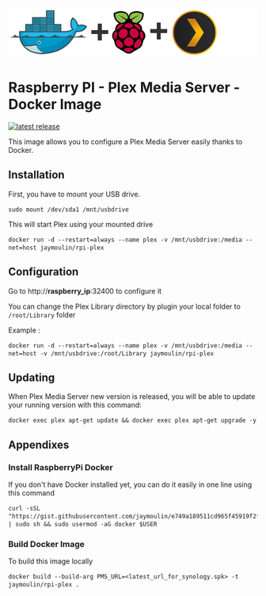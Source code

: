 ![logo](logo.png)

Raspberry PI - Plex Media Server - Docker Image
===

[![latest release](https://img.shields.io/github/release/jaymoulin/docker-rpi-plex.svg "latest release")](http://github.com/jaymoulin/docker-rpi-plex/releases)


This image allows you to configure a Plex Media Server easily thanks to Docker.

Installation
---

First, you have to mount your USB drive.
```
sudo mount /dev/sda1 /mnt/usbdrive
```

This will start Plex using your mounted drive
```
docker run -d --restart=always --name plex -v /mnt/usbdrive:/media --net=host jaymoulin/rpi-plex
```

Configuration
---

Go to http://__raspberry_ip__:32400 to configure it

You can change the Plex Library directory by plugin your local folder to `/root/Library` folder 

Example :

```
docker run -d --restart=always --name plex -v /mnt/usbdrive:/media --net=host -v /mnt/usbdrive:/root/Library jaymoulin/rpi-plex
```

Updating
---

When Plex Media Server new version is released, you will be able to update your running version with this command:
 
```
docker exec plex apt-get update && docker exec plex apt-get upgrade -y
```

Appendixes
---

### Install RaspberryPi Docker

If you don't have Docker installed yet, you can do it easily in one line using this command
 
```
curl -sSL "https://gist.githubusercontent.com/jaymoulin/e749a189511cd965f45919f2f99e45f3/raw/054ba73080c49a0fcdbc6932e27887a31c7abce2/ARM%2520(Raspberry%2520PI)%2520Docker%2520Install" | sudo sh && sudo usermod -aG docker $USER
```

### Build Docker Image

To build this image locally 
```
docker build --build-arg PMS_URL=<latest_url_for_synology.spk> -t jaymoulin/rpi-plex .
```


